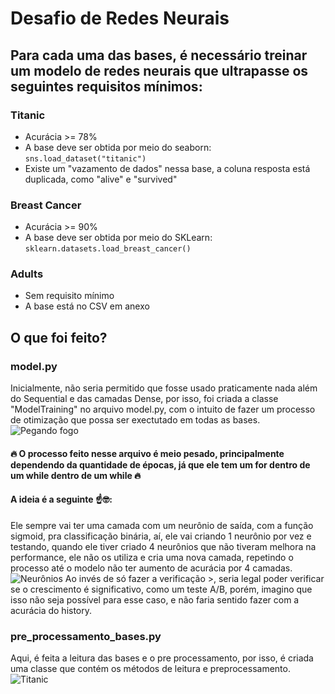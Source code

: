 # Desafio de Redes Neurais

## Para cada uma das bases, é necessário treinar um modelo de redes neurais que ultrapasse os seguintes requisitos mínimos:

### Titanic
 - Acurácia >= 78%
 - A base deve ser obtida por meio do seaborn: ```sns.load_dataset("titanic")```
 - Existe um "vazamento de dados" nessa base, a coluna resposta está duplicada, como "alive" e "survived"

### Breast Cancer
 - Acurácia >= 90%
 - A base deve ser obtida por meio do SKLearn: ```sklearn.datasets.load_breast_cancer()```

### Adults
 - Sem requisito mínimo
 - A base está no CSV em anexo

## O que foi feito?

### model.py
Inicialmente, não seria permitido que fosse usado praticamente nada além do Sequential e das camadas Dense, por isso, foi criada a classe "ModelTraining" no arquivo model.py, com o intuito de fazer um processo de otimização que possa ser exectutado em todas as bases.
![Pegando fogo](https://media3.giphy.com/media/v1.Y2lkPTZjMDliOTUyMm9penJuZXM2NTYwNDEzeGdoNDlmNWppZTJoNTFtaWIxenN6eDNkbCZlcD12MV9naWZzX3NlYXJjaCZjdD1n/yr7n0u3qzO9nG/source.gif)
#### 🔥 O processo feito nesse arquivo é meio pesado, principalmente dependendo da quantidade de épocas, já que ele tem um for dentro de um while dentro de um while 🔥
#### A ideia é a seguinte ☝🤓:
Ele sempre vai ter uma camada com um neurônio de saída, com a função sigmoid, pra classificação binária, aí, ele vai criando 1 neurônio por vez e testando, quando ele tiver criado 4 neurônios que não tiveram melhora na performance, ele não os utiliza e cria uma nova camada, repetindo o processo até o modelo não ter aumento de acurácia por 4 camadas.
<br/>
![Neurônios](https://metodosupera.com.br/wp-content/uploads/2014/09/como-funcionam-os-neuronios-exercicios-para-o-cerebro.jpg)
Ao invés de só fazer a verificação >, seria legal poder verificar se o crescimento é significativo, como um teste A/B, porém, imagino que isso não seja possível para esse caso, e não faria sentido fazer com a acurácia do history.

### pre_processamento_bases.py
Aqui, é feita a leitura das bases e o pre processamento, por isso, é criada uma classe que contém os métodos de leitura e preprocessamento.
![Titanic](https://static.nationalgeographicbrasil.com/files/styles/image_3200/public/nationalgeographic762774.jpg?w=1900&h=1268)
